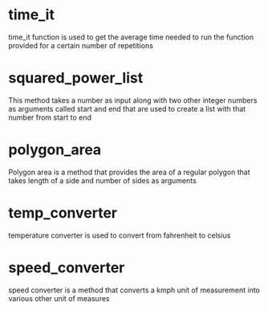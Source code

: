 # time_it
time_it function is used to get the average time needed to run the function provided for a certain number of repetitions

# squared_power_list
This method takes a number as input along with two other integer numbers as arguments called start and end that are used
to create a list with that number from start to end  

# polygon_area
Polygon area is a method that provides the area of a regular polygon that takes length of a side and number of sides as 
arguments

# temp_converter
temperature converter is used to convert from fahrenheit to celsius 

# speed_converter
speed converter is a method that converts a kmph unit of measurement into various other unit of measures 

